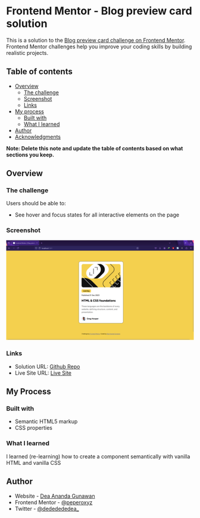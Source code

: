 # Frontend Mentor - Blog preview card solution
This is a solution to the [Blog preview card challenge on Frontend Mentor](https://www.frontendmentor.io/challenges/blog-preview-card-ckPaj01IcS). Frontend Mentor challenges help you improve your coding skills by building realistic projects. 

## Table of contents

- [Overview](#overview)
  - [The challenge](#the-challenge)
  - [Screenshot](#screenshot)
  - [Links](#links)
- [My process](#my-process)
  - [Built with](#built-with)
  - [What I learned](#what-i-learned)
- [Author](#author)
- [Acknowledgments](#acknowledgments)

**Note: Delete this note and update the table of contents based on what sections you keep.**

## Overview

### The challenge

Users should be able to:

- See hover and focus states for all interactive elements on the page

### Screenshot

![](https://raw.githubusercontent.com/peperoxyz/frontend-mentor/master/blog-preview-card/result-preview.png)

### Links
- Solution URL: [Github Repo](https://github.com/peperoxyz/frontend-mentor/tree/master/blog-preview-card)
- Live Site URL: [Live Site](https://your-live-site-url.com)

## My Process

### Built with

- Semantic HTML5 markup
- CSS properties

### What I learned

I learned (re-learning) how to create a component semantically with vanilla HTML and vanilla CSS


## Author

- Website - [Dea Ananda Gunawan](https://deaportfolio-recap.super.site/)
- Frontend Mentor - [@peperoxyz](https://www.frontendmentor.io/profile/peperoxyz)
- Twitter - [@dededededea_](https://www.twitter.com/dededededea_)
